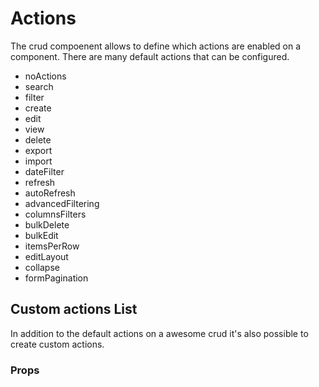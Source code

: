 # Actions

The crud compoenent allows to define which actions are enabled on a component. There are many default actions that can
be configured.

- noActions
- search
- filter
- create
- edit
- view
- delete
- export
- import
- dateFilter
- refresh
- autoRefresh
- advancedFiltering
- columnsFilters
- bulkDelete
- bulkEdit
- itemsPerRow
- editLayout
- collapse
- formPagination

## Custom actions List

In addition to the default actions on a awesome crud it's also possible to create custom actions.

### Props

<ClientOnly>
<ComponentDoc component="AwesomeActionList" />
</ClientOnly>
